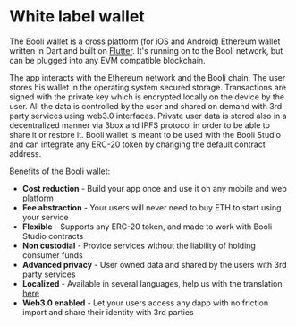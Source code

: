 # White label wallet

The Booli wallet is a cross platform \(for iOS and Android\) Ethereum wallet written in Dart and built on [Flutter](http://https//flutter.dev/). It's running on to the Booli network, but can be plugged into any EVM compatible blockchain.

The app interacts with the Ethereum network and the Booli chain. The user stores his wallet in the operating system secured storage. Transactions are signed with the private key which is encrypted locally on the device by the user. All the data is controlled by the user and shared on demand with 3rd party services using web3.0 interfaces. Private user data is stored also in a decentralized manner via 3box and IPFS protocol in order to be able to share it or restore it. Booli wallet is meant to be used with the Booli Studio and can integrate any ERC-20 token by changing the default contract address.

Benefits of the Booli wallet:

* **Cost reduction** - Build your app once and use it on any  mobile and web platform
* **Fee abstraction** - Your users will never need to buy ETH to start using your service
* **Flexible** - Supports any ERC-20 token, and made to work with Booli Studio contracts 
* **Non custodial** - Provide services without the liability of holding consumer funds
* **Advanced privacy**  -  User owned data and shared by the users with 3rd party services
* **Localized** - Available in several languages, help us with the translation [here](https://lokalise.co/public/783082135d36f14996c804.53212944/)
* **Web3.0 enabled** - Let your users access any dapp with no friction import and share their identity with 3rd parties

